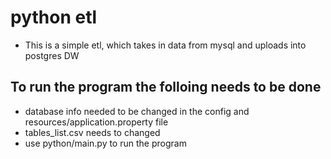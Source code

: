 # python etl

* This is a simple etl, which takes in data from mysql and uploads into postgres DW
## To run the program the folloing needs to be done
* database info needed to be changed in the config and resources/application.property file
* tables_list.csv needs to changed 
* use python/main.py to run the program
